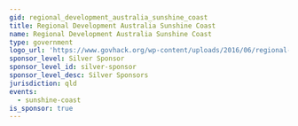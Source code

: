 ```yaml
---
gid: regional_development_australia_sunshine_coast
title: Regional Development Australia Sunshine Coast
name: Regional Development Australia Sunshine Coast
type: government
logo_url: 'https://www.govhack.org/wp-content/uploads/2016/06/regional-development-australia-sunshine-coast.png'
sponsor_level: Silver Sponsor
sponsor_level_id: silver-sponsor
sponsor_level_desc: Silver Sponsors
jurisdiction: qld
events:
  - sunshine-coast
is_sponsor: true
---
```

